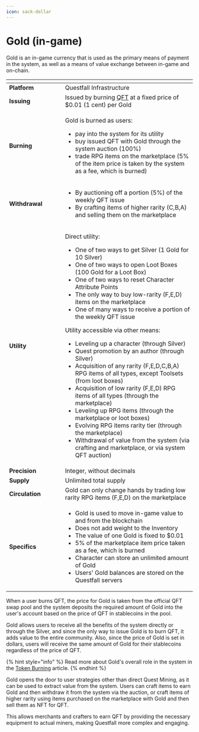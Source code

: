 ```yaml
---
icon: sack-dollar
---
```


# Gold (in-game)

Gold is an in-game currency that is used as the primary means of payment in the system, as well as a means of value exchange between in-game and on-chain.

<table data-header-hidden><thead><tr><th width="135"></th><th></th></tr></thead><tbody><tr><td><strong>Platform</strong></td><td>Questfall Infrastructure</td></tr><tr><td><strong>Issuing</strong></td><td>Issued by burning <a href="questfall-tokens-qft.md">QFT</a> at a fixed price of $0.01 (1 cent) per Gold</td></tr><tr><td><strong>Burning</strong></td><td><p>Gold is burned as users:</p><ul><li>pay into the system for its utility</li><li>buy issued QFT with Gold through the system auction (100%)</li><li>trade RPG items on the marketplace (5% of the item price is taken by the system as a fee, which is burned)</li></ul></td></tr><tr><td><strong>Withdrawal</strong></td><td><ul><li>By auctioning off a portion (5%) of the weekly QFT issue</li><li>By crafting items of higher rarity (C,B,A) and selling them on the marketplace</li></ul></td></tr><tr><td><strong>Utility</strong></td><td><p>Direct utility:</p><ul><li>One of two ways to get Silver (1 Gold for 10 Silver)</li><li>One of two ways to open Loot Boxes (100 Gold for a Loot Box)</li><li>One of two ways to reset Character Attribute Points</li><li>The only way to buy low-rarity (F,E,D) items on the marketplace</li><li>One of many ways to receive a portion of the weekly QFT issue</li></ul><p>Utility accessible via other means:</p><ul><li>Leveling up a character (through Silver)</li><li>Quest promotion by an author (through Silver)</li><li>Acquisition of any rarity (F,E,D,C,B,A) RPG items of all types, except Toolsets (from loot boxes)</li><li>Acquisition of low rarity (F,E,D) RPG items of all types (through the marketplace)</li><li>Leveling up RPG items (through the marketplace or loot boxes)</li><li>Evolving RPG items rarity tier (through the marketplace)</li><li>Withdrawal of value from the system (via crafting and marketplace, or via system QFT auction)</li></ul></td></tr><tr><td><strong>Precision</strong></td><td>Integer, without decimals</td></tr><tr><td><strong>Supply</strong></td><td>Unlimited total supply</td></tr><tr><td><strong>Circulation</strong></td><td>Gold can only change hands by trading low rarity RPG items (F,E,D) on the marketplace</td></tr><tr><td><strong>Specifics</strong></td><td><ul><li>Gold is used to move in-game value to and from the blockchain</li><li>Does not add weight to the Inventory</li><li>The value of one Gold is fixed to $0.01</li><li>5% of the marketplace item price taken as a fee, which is burned</li><li>Character can store an unlimited amount of Gold</li><li>Users' Gold balances are stored on the Questfall servers</li></ul></td></tr></tbody></table>

When a user burns QFT, the price for Gold is taken from the official QFT swap pool and the system deposits the required amount of Gold into the user's account based on the price of QFT in stablecoins in the pool.

Gold allows users to receive all the benefits of the system directly or through the Silver, and since the only way to issue Gold is to burn QFT, it adds value to the entire community. Also, since the price of Gold is set in dollars, users will receive the same amount of Gold for their stablecoins regardless of the price of QFT.

{% hint style="info" %}
Read more about Gold's overall role in the system in the [Token Burning](../overview/token-burning.md) article.
{% endhint %}

Gold opens the door to user strategies other than direct Quest Mining, as it can be used to extract value from the system. Users can craft items to earn Gold and then withdraw it from the system via the auction, or craft items of higher rarity using items purchased on the marketplace with Gold and then sell them as NFT for QFT.&#x20;

This allows merchants and crafters to earn QFT by providing the necessary equipment to actual miners, making Questfall more complex and engaging.
